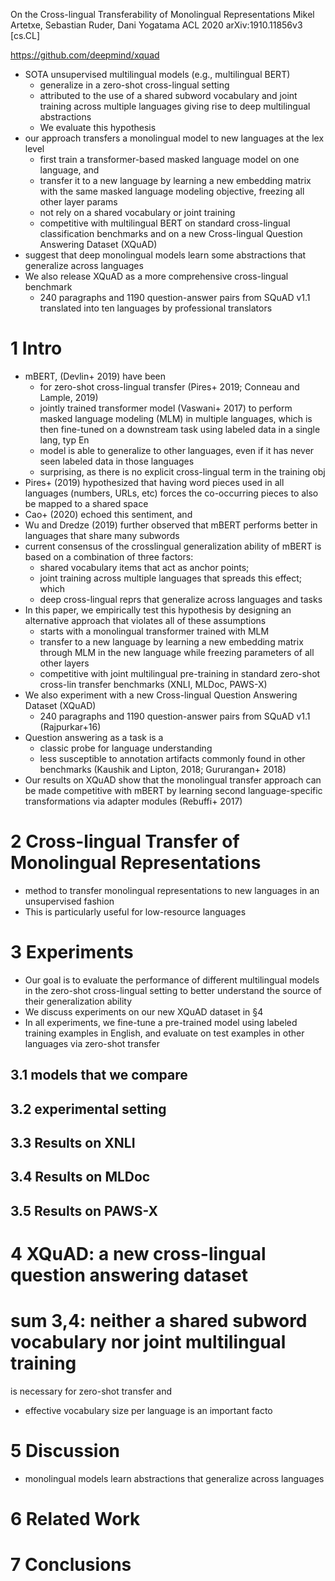 On the Cross-lingual Transferability of Monolingual Representations
Mikel Artetxe, Sebastian Ruder, Dani Yogatama
ACL 2020 arXiv:1910.11856v3 [cs.CL]

https://github.com/deepmind/xquad

* SOTA unsupervised multilingual models (e.g., multilingual BERT)
  * generalize in a zero-shot cross-lingual setting
  * attributed to the use of a shared subword vocabulary and joint training
    across multiple languages giving rise to deep multilingual abstractions
  * We evaluate this hypothesis
* our approach transfers a monolingual model to new languages at the lex level
  * first train a transformer-based masked language model on one language, and
  * transfer it to a new language by learning a new embedding matrix with the
    same masked language modeling objective, freezing all other layer params
  * not rely on a shared vocabulary or joint training
  * competitive with multilingual BERT on standard cross-lingual classification
    benchmarks and on a new Cross-lingual Question Answering Dataset (XQuAD)
* suggest that deep monolingual models learn
  some abstractions that generalize across languages
* We also release XQuAD as a more comprehensive cross-lingual benchmark
  * 240 paragraphs and 1190 question-answer pairs from SQuAD v1.1
    translated into ten languages by professional translators

# 1 Intro

* mBERT, (Devlin+ 2019) have been
  * for zero-shot cross-lingual transfer (Pires+ 2019; Conneau and Lample, 2019)
  * jointly trained transformer model (Vaswani+ 2017) to perform
    masked language modeling (MLM) in multiple languages, which is then
    fine-tuned on a downstream task using labeled data in a single lang, typ En
  * model is able to generalize to other languages,
    even if it has never seen labeled data in those languages
  * surprising, as there is no explicit cross-lingual term in the training obj
* Pires+ (2019) hypothesized that having word pieces used in all languages
  (numbers, URLs, etc)
  forces the co-occurring pieces to also be mapped to a shared space
* Cao+ (2020) echoed this sentiment, and
* Wu and Dredze (2019) further observed that
  mBERT performs better in languages that share many subwords
* current consensus of the crosslingual generalization ability of mBERT
  is based on a combination of three factors:
  * shared vocabulary items that act as anchor points;
  * joint training across multiple languages that spreads this effect; which
  * deep cross-lingual reprs that generalize across languages and tasks
* In this paper, we empirically test this hypothesis by
  designing an alternative approach that violates all of these assumptions
  * starts with a monolingual transformer trained with MLM
  * transfer to a new language by learning a new embedding matrix through MLM in
    the new language while freezing parameters of all other layers
  * competitive with joint multilingual pre-training
    in standard zero-shot cross-lin transfer benchmarks (XNLI, MLDoc, PAWS-X)
* We also experiment with a new Cross-lingual Question Answering Dataset (XQuAD)
  * 240 paragraphs and 1190 question-answer pairs from SQuAD v1.1 (Rajpurkar+16)
* Question answering as a task is a
  * classic probe for language understanding
  * less susceptible to annotation artifacts commonly found in other benchmarks
    (Kaushik and Lipton, 2018; Gururangan+ 2018)
* Our results on XQuAD show that the
  monolingual transfer approach can be made competitive with mBERT by learning
  second language-specific transformations via adapter modules (Rebuffi+ 2017)

# 2 Cross-lingual Transfer of Monolingual Representations

* method to transfer monolingual representations to new languages
  in an unsupervised fashion
* This is particularly useful for low-resource languages

# 3 Experiments

* Our goal is to evaluate the performance of different multilingual models in
  the zero-shot cross-lingual setting to better understand the source of their
  generalization ability
* We discuss experiments on our new XQuAD dataset in §4
* In all experiments, we fine-tune a pre-trained model using labeled training
  examples in English, and evaluate on test examples in other languages via
  zero-shot transfer
  
## 3.1 models that we compare 
 
## 3.2 experimental setting 

## 3.3 Results on XNLI 

## 3.4 Results on MLDoc 

## 3.5 Results on PAWS-X 

# 4 XQuAD: a new cross-lingual question answering dataset

# sum 3,4: neither a shared subword vocabulary nor joint multilingual training
is necessary for zero-shot transfer and
* effective vocabulary size per language is an important facto

# 5 Discussion

* monolingual models learn abstractions that generalize across languages

# 6 Related Work

# 7 Conclusions
